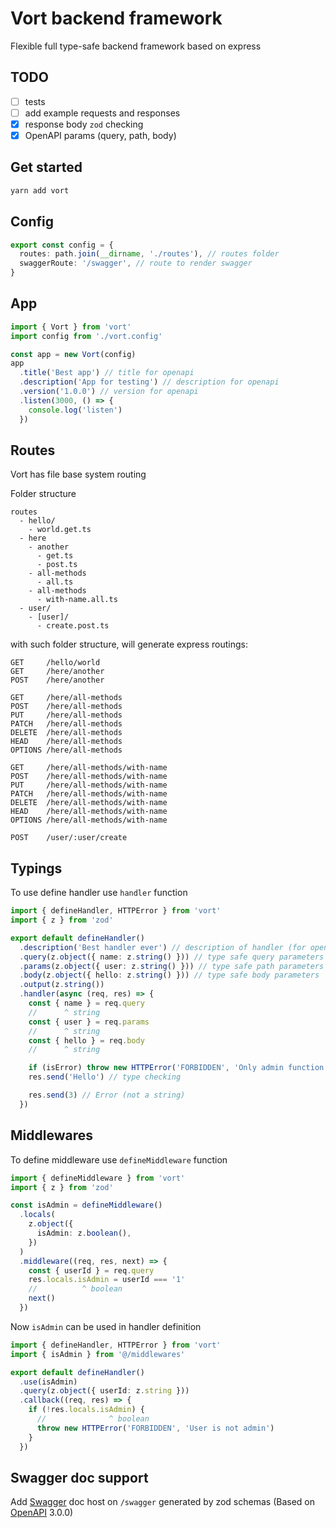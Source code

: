 # Vort backend framework

Flexible full type-safe backend framework based on express

## TODO

- [ ] tests
- [ ] add example requests and responses
- [x] response body `zod` checking
- [x] OpenAPI params (query, path, body)

## Get started

```bash
yarn add vort
```

## Config

```typescript
export const config = {
  routes: path.join(__dirname, './routes'), // routes folder
  swaggerRoute: '/swagger', // route to render swagger
}
```

## App

```typescript
import { Vort } from 'vort'
import config from './vort.config'

const app = new Vort(config)
app
  .title('Best app') // title for openapi
  .description('App for testing') // description for openapi
  .version('1.0.0') // version for openapi
  .listen(3000, () => {
    console.log('listen')
  })
```

## Routes

Vort has file base system routing

Folder structure

```text
routes
  - hello/
    - world.get.ts
  - here
    - another
      - get.ts
      - post.ts
    - all-methods
      - all.ts
    - all-methods
      - with-name.all.ts
  - user/
    - [user]/
      - create.post.ts
```

with such folder structure, will generate express routings:

```text
GET     /hello/world
GET     /here/another
POST    /here/another

GET     /here/all-methods
POST    /here/all-methods
PUT     /here/all-methods
PATCH   /here/all-methods
DELETE  /here/all-methods
HEAD    /here/all-methods
OPTIONS /here/all-methods

GET     /here/all-methods/with-name
POST    /here/all-methods/with-name
PUT     /here/all-methods/with-name
PATCH   /here/all-methods/with-name
DELETE  /here/all-methods/with-name
HEAD    /here/all-methods/with-name
OPTIONS /here/all-methods/with-name

POST    /user/:user/create
```

## Typings

To use define handler use `handler` function

```typescript
import { defineHandler, HTTPError } from 'vort'
import { z } from 'zod'

export default defineHandler()
  .description('Best handler ever') // description of handler (for openapi generator)
  .query(z.object({ name: z.string() })) // type safe query parameters
  .params(z.object({ user: z.string() })) // type safe path parameters
  .body(z.object({ hello: z.string() })) // type safe body parameters
  .output(z.string())
  .handler(async (req, res) => {
    const { name } = req.query
    //      ^ string
    const { user } = req.params
    //      ^ string
    const { hello } = req.body
    //      ^ string

    if (isError) throw new HTTPError('FORBIDDEN', 'Only admin function')
    res.send('Hello') // type checking

    res.send(3) // Error (not a string)
  })
```

## Middlewares

To define middleware use `defineMiddleware` function

```typescript
import { defineMiddleware } from 'vort'
import { z } from 'zod'

const isAdmin = defineMiddleware()
  .locals(
    z.object({
      isAdmin: z.boolean(),
    })
  )
  .middleware((req, res, next) => {
    const { userId } = req.query
    res.locals.isAdmin = userId === '1'
    //          ^ boolean
    next()
  })
```

Now `isAdmin` can be used in handler definition

```typescript
import { defineHandler, HTTPError } from 'vort'
import { isAdmin } from '@/middlewares'

export default defineHandler()
  .use(isAdmin)
  .query(z.object({ userId: z.string }))
  .callback((req, res) => {
    if (!res.locals.isAdmin) {
      //              ^ boolean
      throw new HTTPError('FORBIDDEN', 'User is not admin')
    }
  })
```

## Swagger doc support

Add [Swagger](https://swagger.io/) doc host on `/swagger` generated by zod schemas (Based on [OpenAPI](https://www.openapis.org/) 3.0.0)
